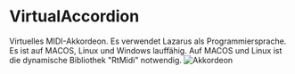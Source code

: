 # VirtualAccordion

Virtuelles MIDI-Akkordeon. Es verwendet Lazarus als Programmiersprache. Es ist auf MACOS, Linux und Windows lauffähig. Auf MACOS und Linux ist die dynamische Bibliothek "RtMidi" notwendig.
![Akkordeon](https://github.com/user-attachments/assets/03124e5b-a32d-4f36-a6ad-d2ca3279b6ee)
